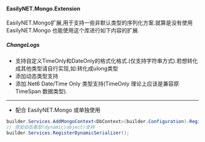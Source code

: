 #### EasilyNET.Mongo.Extension

EasilyNET.Mongo扩展,用于支持一些非默认类型的序列化方案.就算是没有使用 EasilyNET.Mongo 也能使用这个库进行如下内容的扩展.

##### ChangeLogs

- 支持自定义TimeOnly和DateOnly的格式化格式.(仅支持字符串方式).若想转化成其他类型请自行实现,如:转化成ulong类型
- 添加动态类型支持
- 添加.Net6 Date/Time Only 类型支持(TimeOnly 理论上应该是兼容原 TimeSpan 数据类型).

---
- 配合 EasilyNET.Mongo 或单独使用

```csharp
builder.Services.AddMongoContext<DbContext>(builder.Configuration).RegisterSerializer();
// 添加动态类型(dynamic|object)支持
builder.Services.RegisterDynamicSerializer();
```
